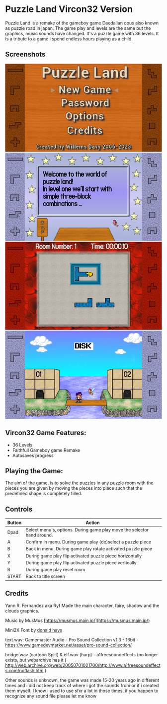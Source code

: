# Puzzle Land Vircon32 Version
Puzzle Land is a remake of the gameboy game Daedalian opus also known as puzzle road in japan. The game play and levels are the same but the graphics, music sounds have changed. It's a puzzle game with 36 levels. It is a tribute to a game i spend endless hours playing as a child.

## Screenshots
![screenshot 1](screenshots/screenshot1.png)
![screenshot 2](screenshots/screenshot2.png)
![screenshot 3](screenshots/screenshot3.png)
![screenshot 4](screenshots/screenshot4.png)

## Vircon32 Game Features:
- 36 Levels
- Faithfull Gameboy game Remake
- Autosaves progress

## Playing the Game:
The aim of the game, is to solve the puzzles in any puzzle room with the pieces you are given by moving the pieces into place such that the predefined shape is completely filled.

## Controls

| Button | Action |
| ------ | ------ |
| Dpad | Select menu's, options. During game play move the selector hand around. |
| A | Confirm in menu. During game play (de)select a puzzle piece |
| B | Back in menu. During game play rotate activated puzzle piece |
| X | During game play flip activated puzzle piece horizontally |
| Y | During game play flip activated puzzle piece vertically |
| R | During game play reset room |
| START | Back to title screen |

## Credits
Yann R. Fernandez aka Ryf Made the main character, fairy, shadow and the clouds graphics.

Music by MusMus [https://musmus.main.jp/](https://musmus.main.jp/)

Mini2X Font by [donald hays](https://devforum.play.date/t/some-small-fonts/1356)

text.wav: Gamemaster Audio - Pro Sound Collection v1.3 - 16bit - https://www.gamedevmarket.net/asset/pro-sound-collection/

bridge.wav (cartoon Split) & elf.wav (harp) - a1freesoundeffects (no longer exists, but webarchive has it ( http://web.archive.org/web/20050701021700/http://www.a1freesoundeffects.com/noflash.htm )

Other sounds is unknown, the game was made 15-20 years ago in different times and i did not keep track of where i got the sounds from or if i created them myself. I know i used to use sfxr a lot in those times, if you happen to recognize any sound file please let me know
